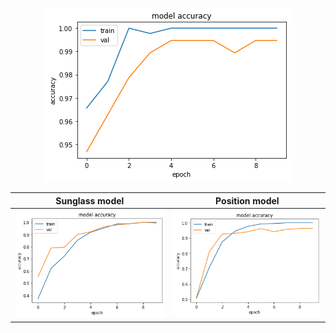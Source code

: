 
<p align="center">
<p align="center">
	<!-- <b>Intermediate Model results : 99.47% Validation accuracy</b> -->
  <img  src="intermediate_result.png">
</p>
</p>

<p>

Sunglass model             |  Position model 
:-------------------------:|:-------------------------:
![](advanced_plot.png)  |  ![](advanced_plot2.png)
</p>